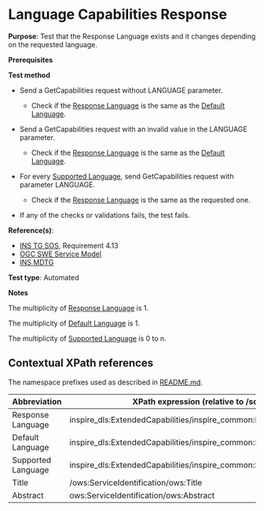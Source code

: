 # Language Capabilities Response

**Purpose**: Test that the Response Language exists and it changes depending on the requested language.

**Prerequisites**

**Test method**

* Send a GetCapabilities request without LANGUAGE parameter.

  * Check if the [Response Language](#responseLanguage) is the same as the [Default Language](#defaultLanguage).

* Send a GetCapabilities request with an invalid value in the LANGUAGE parameter.

  * Check if the [Response Language](#responseLanguage) is the same as the [Default Language](#defaultLanguage).

* For every [Supported Language](#supportedLanguage), send GetCapabilities request with parameter LANGUAGE.

  * Check if the [Response Language](#responseLanguage) is the same as the requested one.

* If any of the checks or validations fails, the test fails.

**Reference(s)**:

* [INS TG SOS](http://inspire.ec.europa.eu/id/document/tg/download-sos/1.0), Requirement 4.13
* [OGC SWE Service Model](http://portal.opengeospatial.org/files/?artifact_id=38476)
* [INS MDTG](http://inspire.ec.europa.eu/documents/Metadata/MD_IR_and_ISO_20131029.pdf)

**Test type**: Automated

**Notes**

The multiplicity of [Response Language](#responseLanguage) is 1.

The multiplicity of [Default Language](#defaultLanguage) is 1.

The multiplicity of [Supported Language](#supportedLanguage) is 0 to n.

## Contextual XPath references

The namespace prefixes used as described in [README.md](http://inspire.ec.europa.eu/id/ats/download-service/sos-tg-1.0/sos-pre-defined/README#namespaces).

| Abbreviation                                               |  XPath expression (relative to /sos:Capabilities/ows:OperationsMetadata/ows:ExtendedCapabilities) |
| ---------------------------------------------------------- | ------------------------------------------------------------------------- |
| Response Language <a name="responseLanguage"></a> | inspire_dls:ExtendedCapabilities/inspire_common:ResponseLanguage/inspire_common:Language |
| Default Language <a name="defaultLanguage"></a> | inspire_dls:ExtendedCapabilities/inspire_common:SupportedLanguages/inspire_common:DefaultLanguage/inspire_common:Language |
| Supported Language <a name="supportedLanguage"></a> | inspire_dls:ExtendedCapabilities/inspire_common:SupportedLanguages/inspire_common:SupportedLanguage/inspire_common:Language |
| Title <a name="title"></a> | /ows:ServiceIdentification/ows:Title |
| Abstract <a name="abstract"></a> | ows:ServiceIdentification/ows:Abstract |